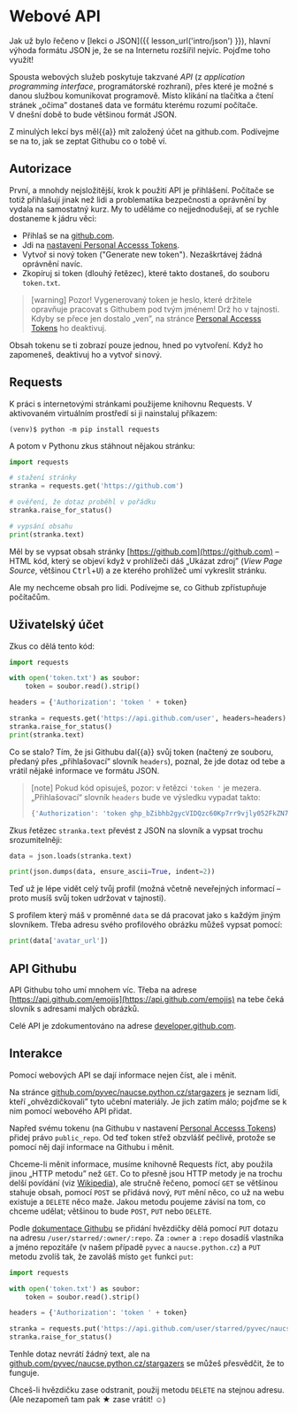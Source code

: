 # Webové API

Jak už bylo řečeno v [lekci o JSON]({{ lesson_url('intro/json') }}),
hlavní výhoda formátu JSON je, že se na Internetu rozšířil nejvíc.
Pojďme toho využít!

Spousta webových služeb poskytuje takzvané
*API* (z *application programming interface*,
programátorské rozhraní), přes které je možné s danou
službou komunikovat programově.
Místo klikání na tlačítka a čtení stránek „očima”
dostaneš data ve formátu kterému rozumí počítače.
V dnešní době to bude většinou formát JSON.

Z minulých lekcí bys měl{{a}} mít založený účet na github.com.
Podívejme se na to, jak se zeptat Githubu co o tobě ví.


## Autorizace

První, a mnohdy nejsložitější, krok k použití API
je přihlášení. Počítače se totiž přihlašují jinak
než lidi a problematika bezpečnosti a oprávnění by vydala na samostatný kurz.
My to uděláme co nejjednodušeji, ať se rychle dostaneme k jádru věci:

* Přihlaš se na [github.com](https://github.com).
* Jdi na [nastavení Personal Accesss Tokens](https://github.com/settings/tokens).
* Vytvoř si nový token ("Generate new token"). Nezaškrtávej žádná oprávnění navíc.
* Zkopíruj si token (dlouhý řetězec), které takto dostaneš, do souboru `token.txt`.

> [warning] Pozor!
> Vygenerovaný token je heslo, které držitele
> opravňuje pracovat s Githubem pod tvým jménem!
> Drž ho v tajnosti. Kdyby se přece jen dostalo „ven”, na stránce
> [Personal Accesss Tokens](https://github.com/settings/tokens) ho deaktivuj.

Obsah tokenu se ti zobrazí pouze jednou, hned po vytvoření.
Když ho zapomeneš, deaktivuj ho a vytvoř si nový.


## Requests

K práci s internetovými stránkami použijeme knihovnu Requests.
V aktivovaném virtuálním prostředí si ji nainstaluj příkazem:

```console
(venv)$ python -m pip install requests
```

A potom v Pythonu zkus stáhnout nějakou stránku:

```python
import requests

# stažení stránky
stranka = requests.get('https://github.com')

# ověření, že dotaz proběhl v pořádku
stranka.raise_for_status()

# vypsání obsahu
print(stranka.text)
```

Měl by se vypsat obsah stránky
[https://github.com](https://github.com) –
HTML kód, který se objeví když v prohlížeči dáš
„Ukázat zdroj” (*View Page Source*, většinou <kbd>Ctrl</kbd>+<kbd>U</kbd>)
a ze kterého prohlížeč umí vykreslit stránku.

Ale my nechceme obsah pro lidi.
Podívejme se, co Github zpřístupňuje počítačům.


## Uživatelský účet

Zkus co dělá tento kód:

```python
import requests

with open('token.txt') as soubor:
    token = soubor.read().strip()

headers = {'Authorization': 'token ' + token}

stranka = requests.get('https://api.github.com/user', headers=headers)
stranka.raise_for_status()
print(stranka.text)
```

Co se stalo? Tím, že jsi Githubu dal{{a}} svůj token
(načtený ze souboru, předaný přes „přihlašovací“ slovník `headers`),
poznal, že jde dotaz od tebe a vrátil nějaké informace
ve formátu JSON.

> [note]
> Pokud kód opisuješ, pozor: v řetězci `'token '` je mezera.
> „Přihlašovací“ slovník `headers` bude ve výsledku vypadat takto:
>
> ```python
> {'Authorization': 'token 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'}
> ```

Zkus řetězec `stranka.text` převést z JSON na slovník
a vypsat trochu srozumitelněji:

```python
data = json.loads(stranka.text)

print(json.dumps(data, ensure_ascii=True, indent=2))
```

Teď už je lépe vidět celý tvůj profil
(možná včetně neveřejných informací – proto musíš svůj token
udržovat v tajnosti).

S profilem který máš v proměnné `data`
se dá pracovat jako s každým jiným slovníkem.
Třeba adresu svého profilového obrázku můžeš vypsat pomocí:

```python
print(data['avatar_url'])
```


## API Githubu

API Githubu toho umí mnohem víc. Třeba na adrese
[https://api.github.com/emojis](https://api.github.com/emojis) na tebe čeká
slovník s adresami malých obrázků.
<!-- (Tenhle slovník funguje jako vyhledávací tabulka.) -->
Celé API je zdokumentováno na adrese
[developer.github.com](https://developer.github.com/v3/).


## Interakce

Pomocí webových API se dají informace nejen číst, ale i měnit.

Na stránce
[github.com/pyvec/naucse.python.cz/stargazers](https://github.com/pyvec/naucse.python.cz/stargazers)
je seznam lidí, kteří „ohvězdičkovali” tyto učební materiály.
Je jich zatím málo; pojďme se k nim pomocí webového API přidat.

Napřed svému tokenu (na Githubu v nastavení
[Personal Accesss Tokens](https://github.com/settings/tokens))
přidej právo `public_repo`.
Od teď token střež obzvlášť pečlivě, protože se pomocí
něj dají informace na Githubu i měnit.

Chceme-li měnit informace, musíme knihovně Requests
říct, aby použila jinou „HTTP metodu” než `GET`.
Co to přesně jsou HTTP metody je na trochu delší povídání
(viz [Wikipedia](https://en.wikipedia.org/wiki/Hypertext_Transfer_Protocol#Request_methods)),
ale stručně řečeno, pomocí `GET` se většinou stahuje
obsah, pomocí `POST` se přidává nový,
`PUT` mění něco, co už na webu existuje
a `DELETE` něco maže.
Jakou metodu poujeme závisí na tom, co chceme udělat;
většinou to bude `POST`, `PUT` nebo `DELETE`.

Podle [dokumentace Githubu](https://docs.github.com/en/rest/reference/activity#star-a-repository-for-the-authenticated-user)
se přidání hvězdičky dělá pomocí `PUT`
dotazu na adresu `/user/starred/:owner/:repo`.
Za `:owner` a `:repo`
dosadíš vlastníka a jméno repozitáře
(v našem případě `pyvec` a `naucse.python.cz`)
a `PUT` metodu zvolíš tak, že zavoláš místo `get` funkci `put`:

```python
import requests

with open('token.txt') as soubor:
    token = soubor.read().strip()

headers = {'Authorization': 'token ' + token}

stranka = requests.put('https://api.github.com/user/starred/pyvec/naucse.python.cz', headers=headers)
stranka.raise_for_status()
```

Tenhle dotaz nevrátí žádný text, ale na
[github.com/pyvec/naucse.python.cz/stargazers](https://github.com/pyvec/naucse.python.cz/stargazers)
se můžeš přesvědčit, že to funguje.

Chceš-li hvězdičku zase odstranit, použij metodu
`DELETE` na stejnou adresu.
(Ale nezapomeň tam pak ★ zase vrátit! ☺)
